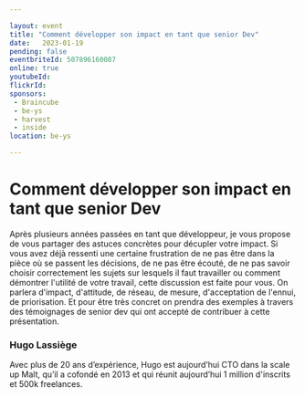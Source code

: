 ```yaml
---

layout: event
title: "Comment développer son impact en tant que senior Dev"
date:   2023-01-19
pending: false
eventbriteId: 507896160087
online: true 
youtubeId: 
flickrId:
sponsors:
 - Braincube
 - be-ys
 - harvest
 - inside
location: be-ys

---
```


# Comment développer son impact en tant que senior Dev

Après plusieurs années passées en tant que développeur, je vous propose de vous partager des astuces concrètes pour décupler votre impact.
Si vous avez déjà ressenti une certaine frustration de ne pas être dans la pièce où se passent les décisions, de ne pas être écouté, de ne pas savoir choisir correctement les sujets sur lesquels il faut travailler ou comment démontrer l'utilité de votre travail, cette discussion est faite pour vous.
On parlera d'impact, d'attitude, de réseau, de mesure, d'acceptation de l'ennui, de priorisation.
Et pour être très concret on prendra des exemples à travers des témoignages de senior dev qui ont accepté de contribuer à cette présentation.


### Hugo Lassiège

Avec plus de 20 ans d’expérience, Hugo est aujourd’hui CTO dans la scale up Malt, qu’il a cofondé en 2013 et qui réunit aujourd’hui 1 million d'inscrits et 500k freelances.
